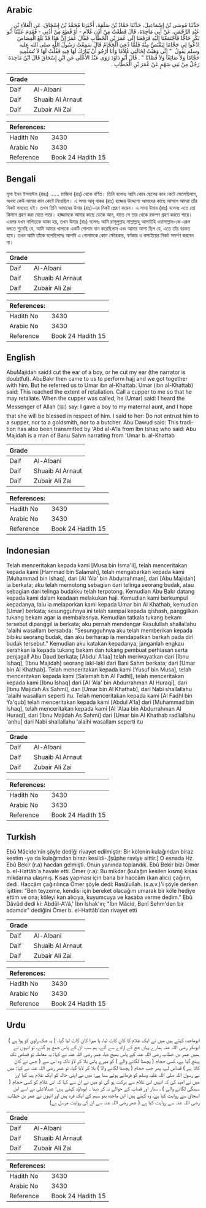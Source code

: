 ## Arabic


<div dir="rtl" lang="ar" style={{fontSize:'larger',backgroundColor:'#f8f9fa',padding:20}}>
حَدَّثَنَا مُوسَى بْنُ إِسْمَاعِيلَ، حَدَّثَنَا حَمَّادُ بْنُ سَلَمَةَ، أَخْبَرَنَا مُحَمَّدُ بْنُ إِسْحَاقَ، عَنِ الْعَلاَءِ بْنِ عَبْدِ الرَّحْمَنِ، عَنْ أَبِي مَاجِدَةَ، قَالَ قَطَعْتُ مِنْ أُذُنِ غُلاَمٍ - أَوْ قُطِعَ مِنْ أُذُنِي - فَقَدِمَ عَلَيْنَا أَبُو بَكْرٍ حَاجًّا فَاجْتَمَعْنَا إِلَيْهِ فَرَفَعَنَا إِلَى عُمَرَ بْنِ الْخَطَّابِ فَقَالَ عُمَرُ إِنَّ هَذَا قَدْ بَلَغَ الْقِصَاصَ ادْعُوا لِي حَجَّامًا لِيَقْتَصَّ مِنْهُ فَلَمَّا دُعِيَ الْحَجَّامُ قَالَ سَمِعْتُ رَسُولَ اللَّهِ صلى الله عليه وسلم يَقُولُ ‏ "‏ إِنِّي وَهَبْتُ لِخَالَتِي غُلاَمًا وَأَنَا أَرْجُو أَنْ يُبَارَكَ لَهَا فِيهِ فَقُلْتُ لَهَا لاَ تُسَلِّمِيهِ حَجَّامًا وَلاَ صَائِغًا وَلاَ قَصَّابًا ‏"‏ ‏.‏ قَالَ أَبُو دَاوُدَ رَوَى عَبْدُ الأَعْلَى عَنِ ابْنِ إِسْحَاقَ قَالَ ابْنُ مَاجِدَةَ رَجُلٌ مِنْ بَنِي سَهْمٍ عَنْ عُمَرَ بْنِ الْخَطَّابِ ‏.‏
</div>
<div style={{backgroundColor:'#f8f9fa',padding:20, marginBottom: 10}}><table> <thead> <tr> <th>Grade</th> <th></th> </tr> </thead> <tbody> <tr><td>Daif</td><td>Al-Albani</td></tr><tr><td>Daif</td><td>Shuaib Al Arnaut</td></tr><tr><td>Daif</td><td>Zubair Ali Zai</td></tr></tbody></table><table> <thead> <tr> <th>References:</th> <th></th> </tr> </thead> <tbody><tr><td>Hadith No</td><td>3430</td></tr><tr><td>Arabic No</td><td>3430</td></tr><tr><td>Reference</td><td>Book 24 Hadith 15</td></tr></tbody></table></div>

## Bengali


<div dir="ltr" lang="bn" style={{fontSize:'larger',backgroundColor:'#f8f9fa',padding:20}}>
মূসা ইবন ইসমাঈল (রহঃ) ...... মাজিদা (রাঃ) থেকে বর্ণিত। তিনি বলেনঃ আমি কোন ছেলের কান কেটে ফেলেছিলাম, অথবা কেউ আমার কান কেটে নিয়েছিল। এ সময় আবূ বাকর (রাঃ) হজ্জের উদ্দেশ্যে আমাদের কাছে আসলে আমরা তাঁর নিকট সমবেত হই। তখন তিনি আমাদের উমার (রাঃ)-এর নিকট প্রেরণ করেন। এ সময় উমার (রাঃ) বলেনঃ এতে তো কিসাস গ্রহণ করা যেতে পারে। হাজ্জামকে আমার কাছে ডেকে আন, যাতে সে তার থেকে রক্তপণ গ্রহণ করতে পারে। এরপর যখন নাপিতকে ডাকা হয়, তখন উমার (রাঃ) বলেনঃ আমি রাসূলুল্লাহ সাল্লাল্লাহু আলাইহি ওয়াসাল্লাম-কে এরূপ বলতে শুনেছি যে, আমি আমার খালাকে একটি গোলাম দান করেছিলাম এবং আমার আশা ছিল যে, এতে তাঁর বরকত হবে। তখন আমি তাঁকে বলেছিলামঃ আপনি এ গোলামকে কোন ক্ষৌরকার, স্বর্ণকার ও কসাইয়ের নিকট সমর্পণ করবেন না।
</div>
<div style={{backgroundColor:'#f8f9fa',padding:20, marginBottom: 10}}><table> <thead> <tr> <th>Grade</th> <th></th> </tr> </thead> <tbody> <tr><td>Daif</td><td>Al-Albani</td></tr><tr><td>Daif</td><td>Shuaib Al Arnaut</td></tr><tr><td>Daif</td><td>Zubair Ali Zai</td></tr></tbody></table><table> <thead> <tr> <th>References:</th> <th></th> </tr> </thead> <tbody><tr><td>Hadith No</td><td>3430</td></tr><tr><td>Arabic No</td><td>3430</td></tr><tr><td>Reference</td><td>Book 24 Hadith 15</td></tr></tbody></table></div>

## English


<div dir="ltr" lang="en" style={{fontSize:'larger',backgroundColor:'#f8f9fa',padding:20}}>
AbuMajidah said:I cut the ear of a boy, or he cut my ear (the narrator is doubtful). AbuBakr then came to us to perform hajj and we got together with him. But he referred us to Umar ibn al-Khattab. Umar (ibn al-Khattab) said: This reached the extent of retaliation. Call a cupper to me so that he may retaliate. When the cupper was called, he (Umar) said: I heard the Messenger of Allah (ﷺ) say: I gave a boy to my maternal aunt, and I hope that she will be blessed in respect of him. I said to her: Do not entrust him to a supper, nor to a goldsmith, nor to a butcher. Abu Dawud said: This tradition has also been transmitted by 'Abd al-A'la from Ibn Ishaq who said: Abu Majidah is a man of Banu Sahm narrating from 'Umar b. al-Khattab
</div>
<div style={{backgroundColor:'#f8f9fa',padding:20, marginBottom: 10}}><table> <thead> <tr> <th>Grade</th> <th></th> </tr> </thead> <tbody> <tr><td>Daif</td><td>Al-Albani</td></tr><tr><td>Daif</td><td>Shuaib Al Arnaut</td></tr><tr><td>Daif</td><td>Zubair Ali Zai</td></tr></tbody></table><table> <thead> <tr> <th>References:</th> <th></th> </tr> </thead> <tbody><tr><td>Hadith No</td><td>3430</td></tr><tr><td>Arabic No</td><td>3430</td></tr><tr><td>Reference</td><td>Book 24 Hadith 15</td></tr></tbody></table></div>

## Indonesian


<div dir="ltr" lang="id" style={{fontSize:'larger',backgroundColor:'#f8f9fa',padding:20}}>
Telah menceritakan kepada kami [Musa bin Isma'il], telah menceritakan kepada kami [Hammad bin Salamah], telah mengabarkan kepada kami [Muhammad bin Ishaq], dari [Al 'Ala' bin Abdurrahman], dari [Abu Majidah] ia berkata; aku telah memotong sebagian dari telinga seorang budak, atau sebagian dari telinga budakku telah terpotong. Kemudian Abu Bakr datang kepada kami dalam keadaan melakukan haji. Kemudian kami berkumpul kepadanya, lalu ia melaporkan kami kepada Umar bin Al Khathab, kemudian [Umar] berkata; sesungguhnya ini telah sampai kepada qishash, panggilkan tukang bekam agar ia membalasnya. Kemudian tatkala tukang bekam tersebut dipanggil ia berkata; aku pernah mendengar Rasulullah shallallahu 'alaihi wasallam bersabda: "Sesungguhnya aku telah memberikan kepada bibiku seorang budak, dan aku berharap ia mendapatkan berkah pada diri budak tersebut." Kemudian aku katakan kepadanya; janganlah engkau serahkan ia kepada tukang bekam dan tukang pembuat perhiasan serta penjagal! Abu Daud berkata; [Abdul A'laa] telah meriwayatkan dari [Ibnu Ishaq], [Ibnu Majidah] seorang laki-laki dari Bani Sahm berkata; dari [Umar bin Al Khathab]. Telah menceritakan kepada kami [Yusuf bin Musa], telah menceritakan kepada kami [Salamah bin Al Fadhl], telah menceritakan kepada kami [Ibnu Ishaq] dari [Al 'Ala' bin Abdurrahman Al Huraqi], dari [Ibnu Majidah As Sahmi], dan [Umar bin Al Khathab], dari Nabi shallallahu 'alaihi wasallam seperti itu. Telah menceritakan kepada kami [Al Fadhl bin Ya'qub] telah menceritakan kepada kami [Abdul A'la] dari [Muhammad bin Ishaq], telah menceritakan kepada kami [Al 'Alaa bin Abdurrahman Al Huraqi], dari [Ibnu Majidah As Sahmi] dari [Umar bin Al Khathab radliallahu 'anhu] dari Nabi shallallahu 'alaihi wasallam seperti itu
</div>
<div style={{backgroundColor:'#f8f9fa',padding:20, marginBottom: 10}}><table> <thead> <tr> <th>Grade</th> <th></th> </tr> </thead> <tbody> <tr><td>Daif</td><td>Al-Albani</td></tr><tr><td>Daif</td><td>Shuaib Al Arnaut</td></tr><tr><td>Daif</td><td>Zubair Ali Zai</td></tr></tbody></table><table> <thead> <tr> <th>References:</th> <th></th> </tr> </thead> <tbody><tr><td>Hadith No</td><td>3430</td></tr><tr><td>Arabic No</td><td>3430</td></tr><tr><td>Reference</td><td>Book 24 Hadith 15</td></tr></tbody></table></div>

## Turkish


<div dir="ltr" lang="tr" style={{fontSize:'larger',backgroundColor:'#f8f9fa',padding:20}}>
Ebû Mâcide'nin şöyle dediği rivayet edilmiştir: Bir kölenin kulağından biraz kestim -ya da kulağımdan birazı kesildi-.[şüphe raviye aittir.] O esnada Hz. Ebû Bekir (r.a) hacdan gelmişti. Onun yanında toplandık. Ebû Bekir bizi Ömer b. el-Hattâb'a havale etti. Ömer (r.a): Bu mikdar (kulağın kesilen kısmı) kısas mikdarına ulaşmış. Kısas yapması için bana bir haccâm (kan alıcı) çağırın, dedi. Haccâm çağırılınca Ömer şöyle dedi: Rasûlullah. (s.a.v.)'i şöyle derken işittim: "Ben teyzeme, kendisi için bereket olacağım umarak bir köle hediye ettim ve ona; köleyi kan alıcıya, kuyumcuya ve kasaba verme dedim." Ebû Dâvûd dedi ki: Abdül-A'/â,' İbn İshak'ın; "İbn Mâcid, Benî Sehm'den bir adamdır" dediğini Ömer b. el-Hattâb'dan rivayet etti
</div>
<div style={{backgroundColor:'#f8f9fa',padding:20, marginBottom: 10}}><table> <thead> <tr> <th>Grade</th> <th></th> </tr> </thead> <tbody> <tr><td>Daif</td><td>Al-Albani</td></tr><tr><td>Daif</td><td>Shuaib Al Arnaut</td></tr><tr><td>Daif</td><td>Zubair Ali Zai</td></tr></tbody></table><table> <thead> <tr> <th>References:</th> <th></th> </tr> </thead> <tbody><tr><td>Hadith No</td><td>3430</td></tr><tr><td>Arabic No</td><td>3430</td></tr><tr><td>Reference</td><td>Book 24 Hadith 15</td></tr></tbody></table></div>

## Urdu


<div dir="rtl" lang="ur" style={{fontSize:'larger',backgroundColor:'#f8f9fa',padding:20}}>
ابوماجدہ کہتے ہیں میں نے ایک غلام کا کان کاٹ لیا، یا میرا کان کاٹ لیا گیا، ( یہ شک راوی کو ہوا ہے ) ابوبکر رضی اللہ عنہ ہمارے یہاں حج کے ارادے سے آئے، ہم سب ان کے پاس جمع ہو گئے، تو انہوں نے ہمیں عمر بن خطاب رضی اللہ عنہ کے پاس بھیج دیا، عمر رضی اللہ عنہ نے کہا: یہ معاملہ تو قصاص تک پہنچ گیا ہے، کسی حجام ( پچھنا لگانے والے ) کو میرے پاس بلا کر لاؤ تاکہ وہ اس سے ( جس نے کان کاٹا ہے ) قصاص لے، پھر جب حجام ( پچھنا لگانے والا ) بلا کر لایا گیا، تو عمر رضی اللہ عنہ نے کہا: میں نے رسول اللہ صلی اللہ علیہ وسلم کو فرماتے ہوئے سنا ہے: میں نے اپنی خالہ کو ایک غلام ہبہ کیا اور میں نے امید کی کہ انہیں اس غلام سے برکت ہو گی تو میں نے ان سے کہا کہ اس غلام کو کسی حجام ( سینگی لگانے والے ) ، سنار اور قصاب کے حوالے نہ کر دینا ۔ ابوداؤد کہتے ہیں: عبدالاعلی نے اسے ابن اسحاق سے روایت کیا ہے، وہ کہتے ہیں: ابن ماجدہ بنو سہم کے ایک فرد ہیں اور انہوں نے عمر بن خطاب رضی اللہ عنہ سے روایت کیا ہے ( عمر رضی اللہ عنہ سے ان کی روایت مرسل ہے)
</div>
<div style={{backgroundColor:'#f8f9fa',padding:20, marginBottom: 10}}><table> <thead> <tr> <th>Grade</th> <th></th> </tr> </thead> <tbody> <tr><td>Daif</td><td>Al-Albani</td></tr><tr><td>Daif</td><td>Shuaib Al Arnaut</td></tr><tr><td>Daif</td><td>Zubair Ali Zai</td></tr></tbody></table><table> <thead> <tr> <th>References:</th> <th></th> </tr> </thead> <tbody><tr><td>Hadith No</td><td>3430</td></tr><tr><td>Arabic No</td><td>3430</td></tr><tr><td>Reference</td><td>Book 24 Hadith 15</td></tr></tbody></table></div>